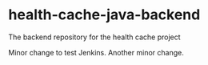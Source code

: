 # health-cache-java-backend
The backend repository for the health cache project

Minor change to test Jenkins.
Another minor change.
